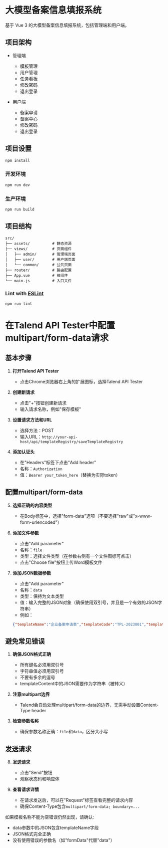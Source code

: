 # 大模型备案信息填报系统

基于 Vue 3 的大模型备案信息填报系统，包括管理端和用户端。

## 项目架构

- 管理端

  - 模板管理
  - 用户管理
  - 任务看板
  - 修改密码
  - 退出登录

- 用户端
  - 备案申请
  - 备案中心
  - 修改密码
  - 退出登录

## 项目设置

```sh
npm install
```

### 开发环境

```sh
npm run dev
```

### 生产环境

```sh
npm run build
```

## 项目结构

```
src/
├── assets/          # 静态资源
├── views/           # 页面组件
│   ├── admin/       # 管理端页面
│   ├── user/        # 用户端页面
│   └── common/      # 公共页面
├── router/          # 路由配置
├── App.vue          # 根组件
└── main.js          # 入口文件
```

### Lint with [ESLint](https://eslint.org/)

```sh
npm run lint
```

# 在Talend API Tester中配置multipart/form-data请求

## 基本步骤

1. **打开Talend API Tester**
   - 点击Chrome浏览器右上角的扩展图标，选择Talend API Tester

2. **创建新请求**
   - 点击"+"按钮创建新请求
   - 输入请求名称，例如"保存模板"

3. **设置请求方法和URL**
   - 选择方法：POST
   - 输入URL：`http://your-api-host/api/templateRegistry/saveTemplateRegistry`

4. **添加认证头**
   - 在"Headers"标签下点击"Add header"
   - 名称：`Authorization`
   - 值：`Bearer your_token_here`（替换为实际token）

## 配置multipart/form-data

5. **选择正确的内容类型**
   - 在Body标签中，选择"form-data"选项（不要选择"raw"或"x-www-form-urlencoded"）

6. **添加文件参数**
   - 点击"Add parameter"
   - 名称：`file`
   - 类型：选择文件类型（在参数右侧有一个文件图标可点击）
   - 点击"Choose file"按钮上传Word模板文件

7. **添加JSON数据参数**
   - 点击"Add parameter"
   - 名称：`data`
   - 类型：保持为文本类型
   - 值：输入完整的JSON对象（确保使用双引号，并且是一个有效的JSON字符串）
   - 例如：
   ```json
   {"templateName":"企业备案申请表","templateCode":"TPL-2023001","templateDescription":"企业备案申请模板","templateType":"企业备案","templateContent":"{\"sections\":[{\"sectionTitle\":\"基本信息\",\"fields\":[{\"id\":\"name\",\"label\":\"企业名称\",\"type\":\"text\"}]}]}"}
   ```

## 避免常见错误

1. **确保JSON格式正确**
   - 所有键名必须用双引号
   - 字符串值必须用双引号
   - 不要有多余的逗号
   - templateContent中的JSON需要作为字符串（被转义）

2. **注意multipart边界**
   - Talend会自动处理multipart/form-data的边界，无需手动设置Content-Type header

3. **检查参数名称**
   - 确保参数名称正确：`file`和`data`，区分大小写

## 发送请求

8. **发送请求**
   - 点击"Send"按钮
   - 观察状态码和响应体

9. **查看请求详情**
   - 在请求发送后，可以在"Request"标签查看完整的请求内容
   - 确保Content-Type包含`multipart/form-data; boundary=...`

如果模板名称不能为空错误仍然出现，请确认:
- data参数中的JSON包含templateName字段
- JSON格式完全正确
- 没有使用错误的参数名（如"formData"代替"data"）
